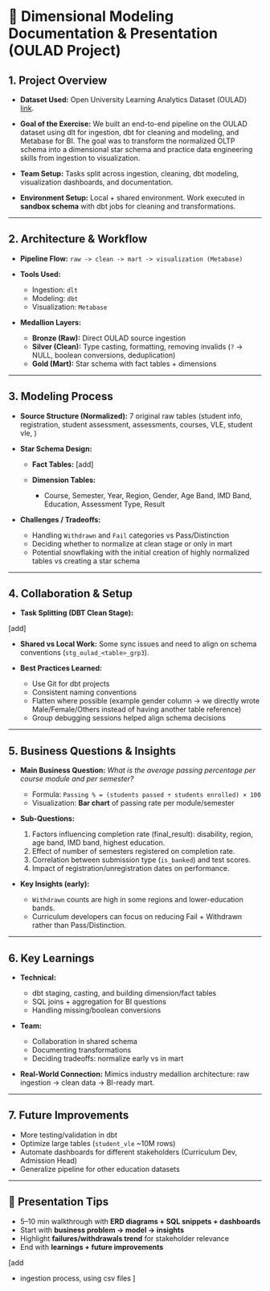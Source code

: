 
# 📝 Dimensional Modeling Documentation & Presentation (OULAD Project)

## 1. Project Overview

* **Dataset Used:**
  Open University Learning Analytics Dataset (OULAD) [link](https://analyse.kmi.open.ac.uk/open-dataset).

* **Goal of the Exercise:**
  We built an end-to-end pipeline on the OULAD dataset using dlt for ingestion, dbt for cleaning and modeling, and Metabase for BI. The goal was to transform the normalized OLTP schema into a dimensional star schema and practice data engineering skills from ingestion to visualization.


* **Team Setup:**
  Tasks split across ingestion, cleaning, dbt modeling, visualization dashboards, and documentation. 

* **Environment Setup:**
  Local + shared environment. Work executed in **sandbox schema** with dbt jobs for cleaning and transformations.

---

## 2. Architecture & Workflow

* **Pipeline Flow:**
  `raw -> clean -> mart -> visualization (Metabase)`

* **Tools Used:**

  * Ingestion: `dlt`
  * Modeling: `dbt`
  * Visualization: `Metabase`

* **Medallion Layers:**

  * **Bronze (Raw):** Direct OULAD source ingestion
  * **Silver (Clean):** Type casting, formatting, removing invalids (`?` -> NULL, boolean conversions, deduplication)
  * **Gold (Mart):** Star schema with fact tables + dimensions

---

## 3. Modeling Process

* **Source Structure (Normalized):**
  7 original raw tables (student info, registration, student assessment, assessments, courses, VLE, student vle, ) 

* **Star Schema Design:**

  * **Fact Tables:**
 [add]
   
  * **Dimension Tables:**

    * Course, Semester, Year, Region, Gender, Age Band, IMD Band, Education, Assessment Type, Result

* **Challenges / Tradeoffs:**

  * Handling `Withdrawn` and `Fail` categories vs Pass/Distinction
  * Deciding whether to normalize at clean stage or only in mart
  * Potential snowflaking with the initial creation of highly normalized tables vs creating a star schema

---

## 4. Collaboration & Setup

* **Task Splitting (DBT Clean Stage):**

 [add]

* **Shared vs Local Work:**
  Some sync issues and need to align on schema conventions (`stg_oulad_<table>_grp3`).

* **Best Practices Learned:**

  * Use Git for dbt projects
  * Consistent naming conventions
  * Flatten where possible (example gender column -> we directly wrote Male/Female/Others instead of having another table reference)
  * Group debugging sessions helped align schema decisions

---

## 5. Business Questions & Insights

* **Main Business Question:**
  *What is the average passing percentage per course module and per semester?*

  * Formula: `Passing % = (students passed ÷ students enrolled) × 100`
  * Visualization: **Bar chart** of passing rate per module/semester

* **Sub-Questions:**

  1. Factors influencing completion rate (final_result): disability, region, age band, IMD band, highest education.
  2. Effect of number of semesters registered on completion rate.
  3. Correlation between submission type (`is_banked`) and test scores.
  4. Impact of registration/unregistration dates on performance.

* **Key Insights (early):**

  * `Withdrawn` counts are high in some regions and lower-education bands.
  * Curriculum developers can focus on reducing Fail + Withdrawn rather than Pass/Distinction.

---

## 6. Key Learnings

* **Technical:**

  * dbt staging, casting, and building dimension/fact tables
  * SQL joins + aggregation for BI questions
  * Handling missing/boolean conversions

* **Team:**

  * Collaboration in shared schema
  * Documenting transformations
  * Deciding tradeoffs: normalize early vs in mart

* **Real-World Connection:**
  Mimics industry medallion architecture: raw ingestion → clean data → BI-ready mart.

---

## 7. Future Improvements

* More testing/validation in dbt
* Optimize large tables (`student_vle` ~10M rows)
* Automate dashboards for different stakeholders (Curriculum Dev, Admission Head)
* Generalize pipeline for other education datasets

---

## 📢 Presentation Tips

* 5–10 min walkthrough with **ERD diagrams + SQL snippets + dashboards**
* Start with **business problem → model → insights**
* Highlight **failures/withdrawals trend** for stakeholder relevance
* End with **learnings + future improvements**


[add
- ingestion process, using csv files ]

